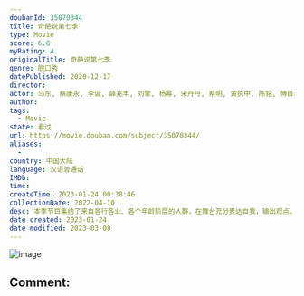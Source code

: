 ```yaml
---
doubanId: 35070344
title: 奇葩说第七季
type: Movie
score: 6.8
myRating: 4
originalTitle: 奇葩说第七季
genre: 脱口秀
datePublished: 2020-12-17
director: 
actor: 马东, 蔡康永, 李诞, 薛兆丰, 刘擎, 杨幂, 宋丹丹, 蔡明, 黄执中, 陈铭, 傅首尔, 颜如晶, 熊浩, 许吉如, 臧鸿飞, 大王, 姜思达, 肖骁, 史航, 王菊, 乃万, 上官喜爱, 杨天真, 王小川, 胡可, 谢楠, 春晓, 小鹿, 李想, 金靖, 岳岳, 庞宽, 姜振宇, 程璐, 赵英男, 马剑越, 李佳洁, 诺拉, 毛冬, 陈近南, 刘胜瑛, 欧阳超, 大张伟, 张踩铃, 陈怡馨, 冉高鸣, 席瑞
author: 
tags:
  - Movie
state: 看过
url: https://movie.douban.com/subject/35070344/
aliases:
  - 
country: 中国大陆
language: 汉语普通话
IMDb: 
time: 
createTime: 2023-01-24 00:38:46
collectionDate: 2022-04-10
desc: 本季节目集结了来自各行各业、各个年龄阶层的人群，在舞台充分表达自我，输出观点。节目沿用“辩论”的基本形式，针对大众生活中真实关心的社会问题进行充分讨论、勇敢阐述，将为观众呈现更多元包容的思辨内容，打造...
date created: 2023-01-24
date modified: 2023-03-08
---
```


![image](p2628788237.jpg)

Comment:
---
